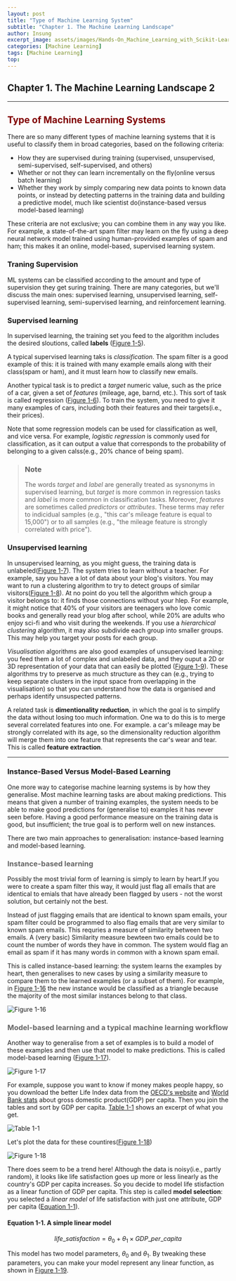 ```yaml
---
layout: post
title: "Type of Machine Learning System"
subtitle: "Chapter 1. The Machine Learning Landscape"
author: Insung
excerpt_image: assets/images/Hands-On_Machine_Learning_with_Scikit-Learn_Keras_and_Tensorflow_-_Aurelien_Geron.jpg
categories: [Machine Learning]
tags: [Machine Learning]
top:
---
```

## Chapter 1. The Machine Learning Landscape 2
---

## <span style="color:#800000">Type of Machine Learning Systems</span>
There are so many different types of machine learning systems that it is useful to classify them in broad categories, based on the following criteria:

- How they are supervised during training (supervised, unsupervised, semi-supervised, self-supervised, and others)
- Whether or not they can learn incrementally on the fly(online versus batch learning)
- Whether they work by simply comparing new data points to known data points, or instead by detecting patterns in the training data and building a predictive model, much like scientist do(instance-based versus model-based learning)

These criteria are not exclusive; you can combine them in any way you like. For example, a state-of-the-art spam filter may learn on the fly using a deep neural network model trained using human-provided examples of spam and ham; this makes it an online, model-based, supervised learning system.

### Traning Supervision
ML systems can be classified according to the amount and type of supervision they get suring training. There are many categories, but we'll discuss the main ones: supervised learning, unsupervised learning, self-supervised learning, semi-supervised learning, and reinforcement learning.

### Supervised learning
In supervised learning, the training set you feed to the algorithm includes the desired sloutions, called **labels** ([Figure 1-5]()).

A typical supervised learning taks is *classification*. The spam filter is a good example of this: it is trained with many example emails along with their class(spam or ham), and it must learn how to classify new emails.

Another typical task is to predict a *target* numeric value, such as the price of a car, given a set of *features* (mileage, age, barnd, etc.). This sort of task is called regression ([Figure 1-6]()). To train the system, you need to give it many examples of cars, including both their features and their targets(i.e., their prices).

Note that some regression models can be used for classification as well, and vice versa. For example, *logistic regression* is commonly used for classification, as it can output a value that corresponds to the probability of belonging to a given calss(e.g., 20% chance of being spam).

> ### Note
> The words *target* and *label* are generally treated as sysnonyms in supervised learning, but *target* is more common in regression tasks and *label* is more common in classification tasks. Moreover, *features* are sometimes called *predictors* or *attributes*. These terms may refer to indicidual samples (e.g., "this car's mileage feature is equal to 15,000") or to all samples (e.g., "the mileage feature is strongly correlated with price").

### Unsupervised learning
In unsupervised learning, as you might guess, the training data is unlabeled([Figure 1-7]()). The system tries to learn without a teacher. For example, say you have a lot of data about your blog's visitors. You may want to run a clustering algorithm to try to detect groups of similar visitors([Figure 1-8]()). At no point do you tell the algorithm which group a visitor belongs to: it finds those connections without your hlep. For example, it might notice that 40% of your visitors are teenagers who love comic books and generally read your blog after school, while 20% are adults who enjoy sci-fi and who visit during the weekends. If you use a *hierarchical clustering* algorithm, it may also subdivide each group into smaller groups. This may help you target your posts for each group.


*Visualisation* algorithms are also good examples of unsupervised learning: you feed them a lot of complex and unlabeled data, and they ouput a 2D or 3D representation of your data that can easily be plotted ([Figure 1-9]()). These algorithms try to preserve as much structure as they can (e.g., trying to keep separate clusters in the input space from overlapping in the visualisation) so that you can understand how the data is organised and perhaps identify unsuspected patterns.

A related task is **dimentionality reduction**, in which the goal is to simplify the data without losing too much information. One wa to do this is to merge several correlated features into one. For example. a car's mileage may be strongly correlated with its age, so the dimensionality reduction algorithm will merge them into one feature that represents the car's wear and tear. This is called **feature extraction**.


---

### Instance-Based Versus Model-Based Learning
One more way to categorise machine learning systems is by how they generalise. Most machine learning tasks are about making predictions. This means that given a number of training examples, the system needs to be able to make good predictions for (generalise to) examples it has never seen before. Having a good performance measure on the training data is good, but insufficient; the true goal is to perform well on new instances.

There are two main approaches to generalisation: instance-based learning and model-based learning.

### <span style="color:#666666">Instance-based learning</span>
Possibly the most trivial form of learning is simply to learn by heart.If you were to create a spam filter this way, it would just flag all emails that are identical to emials that have already been flagged by users - not the worst solution, but certainly not the best.

Instead of just flagging emails that are identical to known spam emails, your spam filter could be programmed to also flag emails that are very similar to known spam emails. This requries a measure of similarity between two emails. A (very basic) Similarity measure bewteen two emails could be to count the number of words they have in common. The system would flag an email as spam if it has many words in common with a known spam email.

This is called instance-based learning: the system learns the examples by heart, then generalises to new cases by using a similarity measure to compare them to the learned examples (or a subset of them). For example, in [Figure 1-16]() the new instance would be classified as a triangle because the majority of the most similar instances belong to that class. 

![Figure 1-16](https://github.com/user-attachments/assets/53e71d73-b5a5-48da-bbe2-ab8387f99479)

### <span style="color:#666666">Model-based learning and a typical machine learning workflow</span>
Another way to generalise from a set of examples is to build a model of these examples and then use that model to make predictions. This is called model-based learning ([Figure 1-17]()).

![Figure 1-17](https://github.com/user-attachments/assets/2e353aa4-63c0-41ce-a2cb-37afeaa3f8d9)

For example, suppose you want to know if money makes people happy, so you download the better Life Index data from the [OECD's website]() and [World Bank stats]() about gross domestic product(GDP) per capita. Then you join the tables and sort by GDP per capita. [Table 1-1]() shows an excerpt of what you get.

![Table 1-1](https://github.com/user-attachments/assets/526d5f44-56d0-4365-8139-9ff0c2cad2ff)

Let's plot the data for these countires([Figure 1-18]())

![Figure 1-18](https://github.com/user-attachments/assets/ab9eef58-87d2-40df-b613-80ee7b1a7f3c)

There does seem to be a trend here! Although the data is noisy(i.e., partly random), it looks like life satisfaction goes up more or less linearly as the country's GDP per capita increases. So you decide to model life stisfaction as a linear function of GDP per capita. This step is called **model selection**: you selected a *linear model* of life satisfaction with just one attribute, GDP per capita ([Equation 1-1]()).

#### Equation 1-1. A simple linear model
$$life\_satisfaction = \theta_0 + \theta_1 \times GDP\_per\_capita$$

This model has two model parameters, $\theta_0$ and $\theta_1$. By tweaking these parameters, you can make your model represent any linear function, as shown in [Figure 1-19]().






